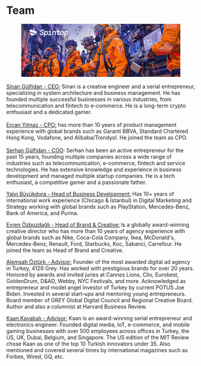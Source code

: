 # Team

<figure><img src=".gitbook/assets/team.png" alt=""><figcaption></figcaption></figure>

[Sinan Gülfidan - CEO:](https://www.linkedin.com/in/sinangulfidan/) Sinan is a creative engineer and a serial entrepreneur, specializing in system architecture and business management. He has founded multiple successful businesses in various industries, from telecommunication and fintech to e-commerce. He is a long-term crypto enthusiast and a dedicated gamer. \
\
[Ercan Yılmaz - CPO:](https://www.linkedin.com/in/ercan-yilmazz/) has more than 10 years of product management experience with global brands such as Garanti BBVA, Standard Chartered Hong Kong, Vodafone, and Alibaba/Trendyol. He joined the team as CPO.\
\
[Serhan Gülfidan - COO](https://www.linkedin.com/in/serhan-g%C3%BClfidan-770a04b8/): Serhan has been an active entrepreneur for the past 15 years, founding multiple companies across a wide range of industries such as telecommunication, e-commerce, fintech and service technologies. He has extensive knowledge and experience in business development and managed multiple startup companies. He is a tech enthusiast, a competitive gamer and a passionate father.

[Yalın Büyükdora - Head of Business Development:](https://www.linkedin.com/in/yalinbuyukdora/) Has 10+ years of international work experience (Chicago & İstanbul) in Digital Marketing and Strategy working with global brands such as PlayStation, Mercedes-Benz, Bank of America, and Purina.

[Evren Özbozdağlı - Head of Brand & Creative:](https://www.linkedin.com/in/evrenoz/) Is a globally award-winning creative director who has more than 10 years of agency experience with global brands such as Nike, Coca-Cola Company, Ikea, McDonald's, Mercedes-Benz, Renault, Ford, Starbucks, Koc, Sabanci, Carrefour. He joined the team as Head of Brand and Creative.&#x20;

[Alemşah Öztürk - Advisor:](https://www.linkedin.com/in/alemsah/)&#x20;
Founder of the most awarded digital ad agency in Turkey, 4129 Grey. Has worked with prestigious brands for over 20 years. Honored by awards and invited juries at Cannes Lions, Clio, Eurobest, GoldenDrum, D\&AD, Webby, NYC Festivals, and more. Acknowledged as entrepreneur and model angel investor of Turkey by current POTUS Joe Biden. Invested in several start~~-~~ups and mentoring young entrepreneurs. Board member of GREY Global Digital Council and Regional Creative Board. Author and also a columnist at Harvard Business Review.

[Kaan Kayabalı - Advisor:](https://www.linkedin.com/in/kaankayabali/) Kaan is an award-winning serial entrepreneur and electronics engineer. Founded digital media, IoT, e-commerce, and mobile gaming businesses with over 500 employees across offices in Turkey, the US, UK, Dubai, Belgium, and Singapore. The US edition of the MIT Review chose Kaan as one of the top 10 Turkish innovators under 35. Also mentioned and covered several times by international magazines such as Forbes, Wired, GQ, etc.
